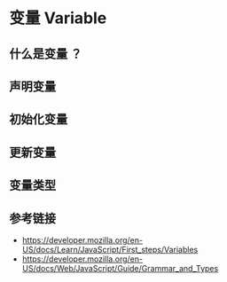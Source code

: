 # 变量 Variable

## 什么是变量 ？

## 声明变量

## 初始化变量

## 更新变量

## 变量类型

## 参考链接
* https://developer.mozilla.org/en-US/docs/Learn/JavaScript/First_steps/Variables
* https://developer.mozilla.org/en-US/docs/Web/JavaScript/Guide/Grammar_and_Types
